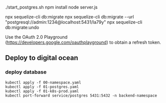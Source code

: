./start_postgres.sh
npm install
node server.js

npx sequelize-cli db:migrate
npx sequelize-cli db:migrate --url "postgresql://admin:1234@localhost:5431/la79y"
npx sequelize-cli db:migrate:undo


Use the OAuth 2.0 Playground (https://developers.google.com/oauthplayground) to obtain a refresh token.

## Deploy to digital ocean

### deploy database

```shell
kubectl apply -f 00-namespace.yaml
kubectl apply -f 01-postgres.yaml
kubectl apply -f 01-k8s-prod.yaml
kubectl port-forward service/postgres 5431:5432 -n backend-namespace
```
